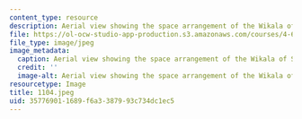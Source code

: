 ```yaml
---
content_type: resource
description: Aerial view showing the space arrangement of the Wikala of Sultan Qaytbay.
file: https://ol-ocw-studio-app-production.s3.amazonaws.com/courses/4-615-the-architecture-of-cairo-spring-2002/357769011689f6a3387993c734dc1ec5_1104.jpeg
file_type: image/jpeg
image_metadata:
  caption: Aerial view showing the space arrangement of the Wikala of Sultan Qaytbay.
  credit: ''
  image-alt: Aerial view showing the space arrangement of the Wikala of Sultan Qaytbay.
resourcetype: Image
title: 1104.jpeg
uid: 35776901-1689-f6a3-3879-93c734dc1ec5
---
```

